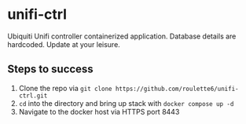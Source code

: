 # unifi-ctrl
Ubiquiti Unifi controller containerized application. Database details are hardcoded. Update at your leisure.

## Steps to success

1. Clone the repo via `git clone https://github.com/roulette6/unifi-ctrl.git`
2. `cd` into the directory and bring up stack with `docker compose up -d`
3. Navigate to the docker host via HTTPS port 8443


